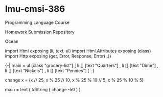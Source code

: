 # lmu-cmsi-386
Programming Language Course

Homework Submission Repository

Ocean


import Html exposing (li, text, ul)
import Html.Attributes exposing (class)
import Http exposing (get, Error, Response, Error(..))


{-| 
main =
  ul [class "grocery-list"]
    [ li [] [text "Quarters"]
    , li [] [text "Dime"]
    , li [] [text "Nickels"]
    , li [] [text "Pennies"]
    ]
-}


change x =
  (x // 25, x % 25 // 10, x % 25 % 10 // 5, x % 25 % 10 % 5)


main =
  text (
    toString
      ( change -50
      )
  )
